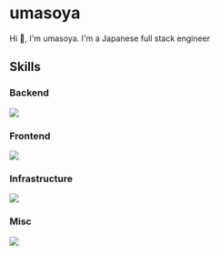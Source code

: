 <h1>umasoya</h1>
<p>Hi 👋, I'm umasoya. I'm a Japanese full stack engineer</p>

<h2>Skills</h2>

<p>
    <h3>Backend</h3>
    <a href="https://skillicons.dev">
        <img src="https://skillicons.dev/icons?i=php,python,go,laravel" />
    </a>
</p>

<p>
    <h3>Frontend</h3>
    <a href="https://skillicons.dev">
        <img src="https://skillicons.dev/icons?i=typescript,javascript,html,css,jquery,react,webpack,gulp,babel,vite" />
    </a>
</p>

<p>
    <h3>Infrastructure</h3>
    <a href="https://skillicons.dev">
        <img src="https://skillicons.dev/icons?i=aws," />
    </a>
</p>

<p>
    <h3>Misc</h3>
    <a href="https://skillicons.dev">
        <img src="https://skillicons.dev/icons?i=vim,ansible,docker,bash,git,jenkins,mysql,sqlite,nginx,redis," />
    </a>
</p>
